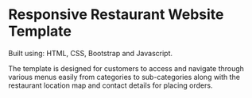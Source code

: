 # Responsive Restaurant Website Template

Built using: HTML, CSS, Bootstrap and Javascript.

The template is designed for customers to access and navigate through various menus easily from categories to sub-categories along with the restaurant location map and contact details for placing orders.
